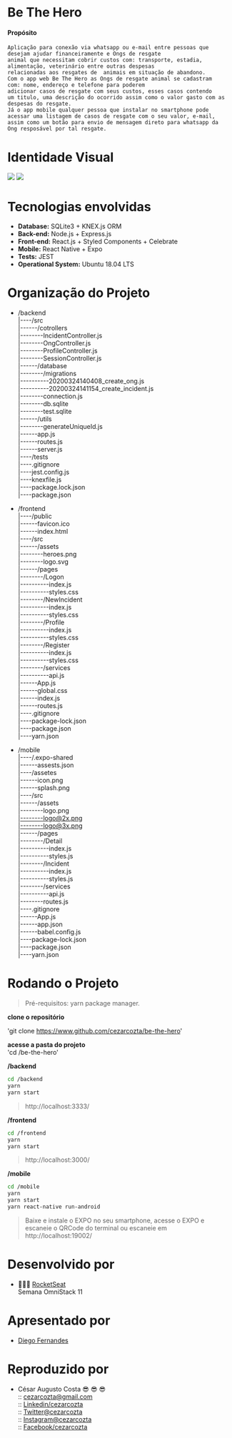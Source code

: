 # Be The Hero
  #### Propósito
    Aplicação para conexão via whatsapp ou e-mail entre pessoas que 
    desejam ajudar financeiramente e Ongs de resgate  
    animal que necessitam cobrir custos com: transporte, estadia, 
    alimentação, veterinário entre outras despesas   
    relacionadas aos resgates de  animais em situação de abandono.  
    Com o app web Be The Hero as Ongs de resgate animal se cadastram 
    com: nome, endereço e telefone para poderem 
    adicionar casos de resgate com seus custos, esses casos contendo 
    um titulo, uma descrição do ocorrido assim como o valor gasto com as 
    despesas do resgate.    
    Já o app mobile qualquer pessoa que instalar no smartphone pode 
    acessar uma listagem de casos de resgate com o seu valor, e-mail, 
    assim como um botão para envio de mensagem direto para whatsapp da 
    Ong resposável por tal resgate.  

# Identidade Visual  

![](https://github.com/cezarcozta/be-the-hero/blob/master/frontend/src/assets/heroes.png?raw=true)
![](https://raw.githubusercontent.com/cezarcozta/be-the-hero/005ca112b95147916c474e48de807f1b2e1a8a22/frontend/src/assets/logo.svg)  

# Tecnologias envolvidas  

  - **Database:** SQLite3 + KNEX.js ORM
  - **Back-end:** Node.js + Express.js
  - **Front-end:** React.js + Styled Components + Celebrate
  - **Mobile:** React Native + Expo
  - **Tests:** JEST  
  - **Operational System:** Ubuntu 18.04 LTS  

# Organização do Projeto
  
- /backend  
|----/src  
|------/cotrollers  
|--------IncidentController.js   
|--------OngController.js   
|--------ProfileController.js  
|--------SessionController.js    
|------/database  
|--------/migrations  
|----------20200324140408_create_ong.js  
|----------20200324141154_create_incident.js  
|--------connection.js  
|--------db.sqlite  
|--------test.sqlite  
|------/utils  
|--------generateUniqueId.js  
|------app.js  
|------routes.js  
|------server.js  
|----/tests  
|----.gitignore  
|----jest.config.js  
|----knexfile.js  
|----package.lock.json  
|----package.json 
  
- /frontend  
|----/public  
|------favicon.ico  
|------index.html  
|----/src  
|------/assets  
|--------heroes.png   
|--------logo.svg    
|------/pages  
|--------/Logon  
|----------index.js  
|----------styles.css  
|--------/NewIncident   
|----------index.js  
|----------styles.css  
|--------/Profile    
|----------index.js  
|----------styles.css  
|--------/Register  
|----------index.js  
|----------styles.css   
|--------/services    
|----------api.js  
|------App.js  
|------global.css  
|------index.js  
|------routes.js  
|----.gitignore  
|----package-lock.json  
|----package.json    
|----yarn.json 
  
- /mobile  
|----/.expo-shared  
|------assests.json     
|----/assetes   
|------icon.png    
|------splash.png    
|----/src    
|------/assets    
|--------logo.png     
|--------logo@2x.png    
|--------logo@3x.png    
|------/pages    
|--------/Detail    
|----------index.js    
|----------styles.js    
|--------/Incident     
|----------index.js    
|----------styles.js      
|--------/services      
|----------api.js    
|--------routes.js    
|----.gitignore   
|------App.js    
|------app.json    
|------babel.config.js    
|----package-lock.json    
|----package.json    
|----yarn.json     

# Rodando o Projeto  

>Pré-requisitos: yarn package manager.   

**clone o repositório**   

'git clone https://www.github.com/cezarcozta/be-the-hero'  

**acesse a pasta do projeto**  
'cd /be-the-hero'  

**/backend**  

```zsh
cd /backend  
yarn     
yarn start
```  
> http://localhost:3333/  

**/frontend**  

```zsh
cd /frontend  
yarn  
yarn start
```  
> http://localhost:3000/  

**/mobile**  

```zsh
cd /mobile  
yarn
yarn start
yarn react-native run-android
```  
> Baixe e instale o EXPO no seu smartphone, acesse o EXPO e escaneie o QRCode do terminal ou escaneie em http://localhost:19002/

# Desenvolvido por  

- :rocket::rocket::rocket: [RocketSeat](https://rocketseat.com.br/)  
    Semana OmniStack 11  

# Apresentado por  

- [Diego Fernandes](https://github.com/diego3g)  

# Reproduzido por  

- César Augusto Costa :sunglasses: :sunglasses: :sunglasses:    
:: cezarcozta@gmail.com  
:: [Linkedin/cezarcozta](www.linkedin.com/in/cezarcozta)  
:: [Twitter@cezarcozta](www.twitter.com/cezarcozta)  
:: [Instagram@cezarcozta](www.instagram.com/cezarcozta)  
:: [Facebook/cezarcozta](www.facebook.com/cezarcozta)  
